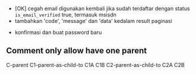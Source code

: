 + [OK] cegah email digunakan kembali jika sudah terdaftar dengan status `is_email_verified` true, termasuk msisdn
+ tambahkan 'code', 'message' dan 'data' kedalam result paginasi
- konfirmasi dan buat password baru

Comment only allow have one parent
------------
C-parent
	C1-parent-as-child-to
		C1A
		C1B
	C2-parent-as-child-to
		C2A
		C2B